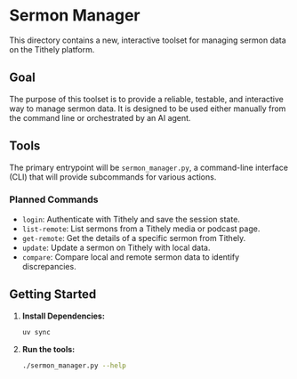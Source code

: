 # Sermon Manager

This directory contains a new, interactive toolset for managing sermon data on the Tithely platform.

## Goal

The purpose of this toolset is to provide a reliable, testable, and interactive way to manage sermon data. It is designed to be used either manually from the command line or orchestrated by an AI agent.

## Tools

The primary entrypoint will be `sermon_manager.py`, a command-line interface (CLI) that will provide subcommands for various actions.

### Planned Commands

- `login`: Authenticate with Tithely and save the session state.
- `list-remote`: List sermons from a Tithely media or podcast page.
- `get-remote`: Get the details of a specific sermon from Tithely.
- `update`: Update a sermon on Tithely with local data.
- `compare`: Compare local and remote sermon data to identify discrepancies.

## Getting Started

1.  **Install Dependencies:**
    ```bash
    uv sync
    ```
2.  **Run the tools:**
    ```bash
    ./sermon_manager.py --help
    ```
